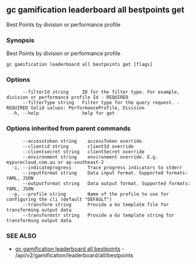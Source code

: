 ## gc gamification leaderboard all bestpoints get

Best Points by division or performance profile

### Synopsis

Best Points by division or performance profile

```
gc gamification leaderboard all bestpoints get [flags]
```

### Options

```
      --filterId string     ID for the filter type. For example, division or performance profile Id - REQUIRED
      --filterType string   Filter type for the query request. - REQUIRED Valid values: PerformanceProfile, Division
  -h, --help                help for get
```

### Options inherited from parent commands

```
      --accesstoken string    accessToken override
      --clientid string       clientId override
      --clientsecret string   clientSecret override
      --environment string    environment override. E.g. mypurecloud.com.au or ap-southeast-2
  -i, --indicateprogress      Trace progress indicators to stderr
      --inputformat string    Data input format. Supported formats: YAML, JSON
      --outputformat string   Data output format. Supported formats: YAML, JSON
  -p, --profile string        Name of the profile to use for configuring the cli (default "DEFAULT")
      --transform string      Provide a Go template file for transforming output data
      --transformstr string   Provide a Go template string for transforming output data
```

### SEE ALSO

* [gc gamification leaderboard all bestpoints](gc_gamification_leaderboard_all_bestpoints.html)	 - /api/v2/gamification/leaderboard/all/bestpoints



